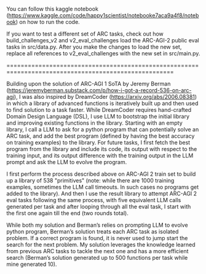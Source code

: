 You can follow this kaggle notebook (https://www.kaggle.com/code/happy1scientist/notebooke7aca9a4f8/notebook) on how to run the code.

If you want to test a different set of ARC tasks, check out how build_challenges_v2 and v2_eval_challenges load the ARC-AGI-2 public eval tasks in src/data.py. After you make the changes to load the new set, replace all references to v2_eval_challenges with the new set in src/main.py.

=====================================================================================================

Building upon the solution of ARC-AGI 1 SoTA by Jeremy Berman (https://jeremyberman.substack.com/p/how-i-got-a-record-536-on-arc-agi), I was also inspired by DreamCoder (https://arxiv.org/abs/2006.08381) in which a library of advanced functions is iteratively built up and then used to find solution to a task faster. While DreamCoder requires hand-crafted Domain Design Language (DSL), I use LLM to bootstrap the initial library and improving existing functions in the library. Starting with an empty library, I call a LLM to ask for a python program that can potentially solve an ARC task, and add the best program (defined by having the best accuracy on training examples) to the library. For future tasks, I first fetch the best program from the library and include its code, its output with respect to the training input, and its output difference with the training output in the LLM prompt and ask the LLM to evolve the program.

I first perform the process described above on ARC-AGI 2 train set to build up a library of 538 "primitives" (note: while there are 1000 training examples, sometimes the LLM call timeouts. In such cases no programs get added to the library). And then I use the result library to attempt ARC-AGI 2 eval tasks following the same process, with five equivalent LLM calls generated per task and after looping through all the eval task, I start with the first one again till the end (two rounds total).

While both my solution and Berman’s relies on prompting LLM to evolve python program, Berman’s solution treats each ARC task as isolated problem. If a correct program is found, it is never used to jump start the search for the next problem. My solution leverages the knowledge learned from previous ARC tasks to tackle the next one and has a more efficient search (Berman’s solution generated up to 500 functions per task while mine generated 10).